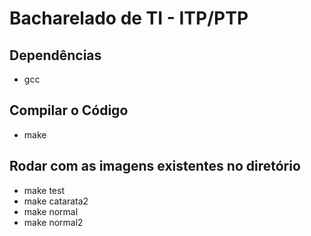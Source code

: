 # Bacharelado de TI - ITP/PTP

## Dependências
- gcc

## Compilar o Código
- make

## Rodar com as imagens existentes no diretório
- make test
- make catarata2
- make normal
- make normal2

